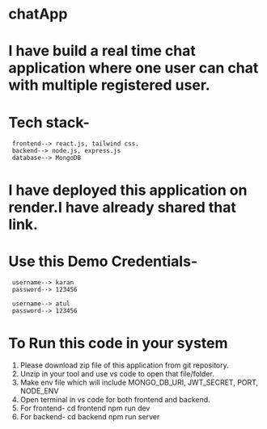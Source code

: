 # chatApp
# I have build a real time chat application where one user can chat with multiple registered user.
# Tech stack- 
     frontend--> react.js, tailwind css.
     backend--> node.js, express.js
     database--> MongoDB
# I have deployed this application on render.I have already shared that link.
# Use this Demo Credentials-
     username--> karan
     password--> 123456

     username--> atul
     password--> 123456

# To Run this code in your system 
1. Please download zip file of this application from git repository.
2. Unzip in your tool and use vs code to open that file/folder.
3. Make env file which will include
   MONGO_DB_URI, JWT_SECRET, PORT, NODE_ENV
4. Open terminal in vs code for both frontend and backend.
5. For frontend-
    cd frontend
     npm run dev
6. For backend-
      cd backend
      npm run server
     
